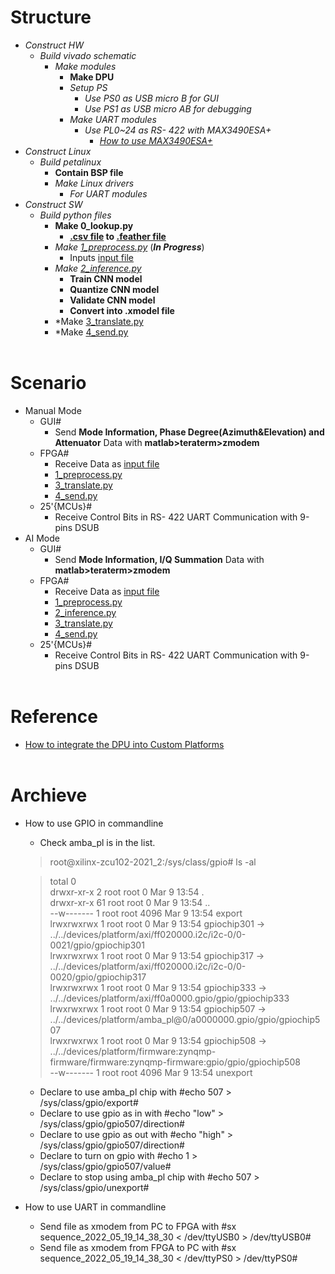 # Structure
* *Construct HW*
    * *Build vivado schematic*
        * *Make modules*
            * **Make DPU**
            * *Setup PS*
                * *Use PS0 as USB micro B for GUI*
                * *Use PS1 as USB micro AB for debugging*
            * *Make UART modules*
                * *Use PL0~24 as RS- 422 with MAX3490ESA+*
                    * *[How to use MAX3490ESA+]()*
* *Construct Linux*
    * *Build petalinux*
        * **Contain BSP file**
        * *Make Linux drivers*
            * *For UART modules*
* *Construct SW*
    * *Build python files*
        * **Make 0_lookup.py**
            * **[.csv file](./w_board/table.csv) to [.feather file](./w_board/table.feather)**
        * *Make [1_preprocess.py](./w_gui/1_preprocess.py)* (***In Progress***)
            * Inputs [input file](./w_gui/input)
        * *Make [2_inference.py](./w_gui/2_inference.py)*
            * **Train CNN model**
            * **Quantize CNN model**
            * **Validate CNN model**
            * **Convert into .xmodel file**
        * *Make [3_translate.py](./w_gui/3_translate.py)
        * *Make [4_send.py](./w_gui/4_send.py)
<br></br>
# Scenario
* Manual Mode
    * GUI#
        * Send **Mode Information, Phase Degree(Azimuth&Elevation) and Attenuator** Data with **matlab>teraterm>zmodem**
    * FPGA#
        * Receive Data as [input file](./w_gui/input)
        * [1_preprocess.py](./w_gui/1_preprocess.py)
        * [3_translate.py](./w_gui/3_translate.py)
        * [4_send.py](./w_gui/4_send.py)
    * 25'{MCUs}#
        * Receive Control Bits in RS- 422 UART Communication with 9-pins DSUB
* AI Mode
    * GUI#
        * Send **Mode Information, I/Q Summation** Data with **matlab>teraterm>zmodem**
    * FPGA#
        * Receive Data as [input file](./w_gui/input)
        * [1_preprocess.py](./w_gui/1_preprocess.py)
        * [2_inference.py](./w_gui/2_inference.py)
        * [3_translate.py](./w_gui/3_translate.py)
        * [4_send.py](./w_gui/4_send.py)
    * 25'{MCUs}#
        * Receive Control Bits in RS- 422 UART Communication with 9-pins DSUB
<br></br>
# Reference
* [How to integrate the DPU into Custom Platforms](https://docs.xilinx.com/r/en-US/ug1414-vitis-ai/Integrating-the-DPU-into-Custom-Platforms)
<br></br>
# Archieve
* How to use GPIO in commandline
   * Check amba_pl is in the list.
   >root@xilinx-zcu102-2021_2:/sys/class/gpio# ls -al  
     
   >total 0  
   >drwxr-xr-x  2 root root    0 Mar  9 13:54 .  
   >drwxr-xr-x 61 root root    0 Mar  9 13:54 ..  
   >--w-------  1 root root 4096 Mar  9 13:54 export  
   >lrwxrwxrwx  1 root root    0 Mar  9 13:54 gpiochip301 -> ../../devices/platform/axi/ff020000.i2c/i2c-0/0-0021/gpio/gpiochip301  
   >lrwxrwxrwx  1 root root    0 Mar  9 13:54 gpiochip317 -> ../../devices/platform/axi/ff020000.i2c/i2c-0/0-0020/gpio/gpiochip317  
   >lrwxrwxrwx  1 root root    0 Mar  9 13:54 gpiochip333 -> ../../devices/platform/axi/ff0a0000.gpio/gpio/gpiochip333  
   >lrwxrwxrwx  1 root root    0 Mar  9 13:54 gpiochip507 -> ../../devices/platform/amba_pl@0/a0000000.gpio/gpio/gpiochip507  
   >lrwxrwxrwx  1 root root    0 Mar  9 13:54 gpiochip508 -> ../../devices/platform/firmware:zynqmp-firmware/firmware:zynqmp-firmware:gpio/gpio/gpiochip508  
   >--w-------  1 root root 4096 Mar  9 13:54 unexport  
   * Declare to use amba_pl chip with #echo 507 > /sys/class/gpio/export#
   * Declare to use gpio as in with #echo "low" > /sys/class/gpio/gpio507/direction#
   * Declare to use gpio as out with #echo "high" > /sys/class/gpio/gpio507/direction#
   * Declare to turn on gpio with #echo 1 > /sys/class/gpio/gpio507/value#
   * Declare to stop using amba_pl chip with #echo 507 > /sys/class/gpio/unexport#
* How to use UART in commandline
   * Send file as xmodem from PC to FPGA with #sx sequence_2022_05_19_14_38_30 < /dev/ttyUSB0 > /dev/ttyUSB0#
   * Send file as xmodem from FPGA to PC with #sx sequence_2022_05_19_14_38_30 < /dev/ttyPS0 > /dev/ttyPS0#
